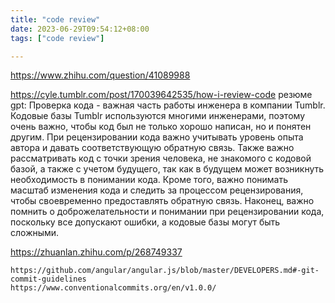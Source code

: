 ```yaml
---
title: "code review"
date: 2023-06-29T09:54:12+08:00
tags: ["code review"]

---
```

https://www.zhihu.com/question/41089988

https://cyle.tumblr.com/post/170039642535/how-i-review-code
резюме gpt:
Проверка кода - важная часть работы инженера в компании Tumblr. Кодовые базы Tumblr используются многими инженерами, поэтому очень важно, чтобы код был не только хорошо написан, но и понятен другим. При рецензировании кода важно учитывать уровень опыта автора и давать соответствующую обратную связь. Также важно рассматривать код с точки зрения человека, не знакомого с кодовой базой, а также с учетом будущего, так как в будущем может возникнуть необходимость в понимании кода. Кроме того, важно понимать масштаб изменения кода и следить за процессом рецензирования, чтобы своевременно предоставлять обратную связь. Наконец, важно помнить о доброжелательности и понимании при рецензировании кода, поскольку все допускают ошибки, а кодовые базы могут быть сложными.


https://zhuanlan.zhihu.com/p/268749337

    https://github.com/angular/angular.js/blob/master/DEVELOPERS.md#-git-commit-guidelines
    https://www.conventionalcommits.org/en/v1.0.0/
